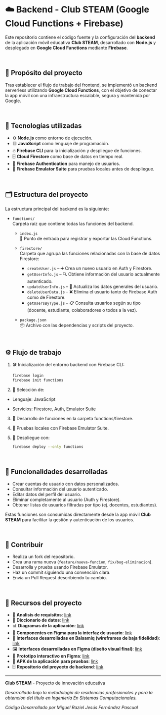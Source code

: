 # ☁️ Backend - Club STEAM (Google Cloud Functions + Firebase)

Este repositorio contiene el código fuente y la configuración del **backend** de la aplicación móvil educativa **Club STEAM**, desarrollado con **Node.js** y desplegado en **Google Cloud Functions** mediante **Firebase**.

</br>


## 🎯 Propósito del proyecto

Tras establecer el flujo de trabajo del frontend, se implementó un backend serverless utilizando **Google Cloud Functions**, con el objetivo de conectar la app móvil con una infraestructura escalable, segura y mantenida por Google.

</br>

## 🔧 Tecnologías utilizadas

- ⚙️ **Node.js** como entorno de ejecución.
- 🟨 **JavaScript** como lenguaje de programación.
- 🔥 **Firebase CLI** para la inicialización y despliegue de funciones.
- 🗄️ **Cloud Firestore** como base de datos en tiempo real.
- 🔐 **Firebase Authentication** para manejo de usuarios.
- 🧪 **Firebase Emulator Suite** para pruebas locales antes de despliegue.

</br>

## 🗂️ Estructura del proyecto

La estructura principal del backend es la siguiente:

- `functions/`  
  Carpeta raíz que contiene todas las funciones del backend.

  - `index.js`  
    📌 Punto de entrada para registrar y exportar las Cloud Functions.

  - `firestore/`  
    Carpeta que agrupa las funciones relacionadas con la base de datos Firestore:
  
    - `createUser.js` – ➕ Crea un nuevo usuario en Auth y Firestore.
    - `getUserInfo.js` – 🔍 Obtiene información del usuario actualmente autenticado.
    - `updateUserInfo.js` – 📝 Actualiza los datos generales del usuario.
    - `deleteUserData.js` – ❌ Elimina el usuario tanto de Firebase Auth como de Firestore.
    - `getUsersByType.js` – 📋 Consulta usuarios según su tipo (docente, estudiante, colaboradores o todos a la vez).

  - `package.json`  
    📦 Archivo con las dependencias y scripts del proyecto.

</br>

## ⚙️ Flujo de trabajo

1. 🛠️ Inicialización del entorno backend con Firebase CLI:
   ```bash
   firebase login
   firebase init functions
   ```
2. 🔧 Selección de:

  - Lenguaje: JavaScript

  - Servicios: Firestore, Auth, Emulator Suite

3. 📡 Desarrollo de funciones en la carpeta functions/firestore.

4. 🧪 Pruebas locales con Firebase Emulator Suite.

5. 🚀 Despliegue con:

   ```bash
   firebase deploy --only functions
   ```

</br>

## 🔐 Funcionalidades desarrolladas

- Crear cuentas de usuario con datos personalizados.
- Consultar información del usuario autenticado.
- Editar datos del perfil del usuario.
- Eliminar completamente al usuario (Auth y Firestore).
- Obtener listas de usuarios filtradas por tipo (ej. docentes, estudiantes).

Estas funciones son consumidas directamente desde la app móvil **Club STEAM** para facilitar la gestión y autenticación de los usuarios.

</br>

## 🤝 Contribuir

- Realiza un fork del repositorio.
- Crea una rama nueva (`feature/nueva-funcion`, `fix/bug-eliminacion`).
- Desarrolla y prueba usando Firebase Emulator.
- Haz un commit siguiendo una convención clara.
- Envía un Pull Request describiendo tu cambio.


</br>

## 📎 Recursos del proyecto
- 📄 **Analisís de requisitos**: [link](https://drive.google.com/file/d/1j382WC3epZ4USOsc5QA20-upYzWMVVdc/view?usp=sharing)
- 📖 **Diccionario de datos**: [link](https://drive.google.com/file/d/1eidcLBA368gnoVNHysQjJCLNVcC97BNY/view?usp=sharing)
- 📊 **Diagramas de la aplicación**: [link](https://drive.google.com/drive/folders/1ODu_-UBkVoS_Fy8dgYrN45kIP9eAJCEM?usp=sharing)
- 🎨 **Componentes en Figma para la interfaz de usuario**: [link](https://drive.google.com/drive/folders/1H1uvHyqtBwZrcE9htaDW-c4WdfDBWPz1?usp=sharing)
- 🧩 **Interfaces desarrolladas en Balsamiq (wireframes de baja fidelidad)**: [link](https://drive.google.com/drive/folders/1Ds8j4xuGCCi5BN2bcHivMM5WK2CrvPpV?usp=sharing)
- 🖼️ **Interfaces desarrolladas en Figma (diseño visual final)**: [link](https://drive.google.com/drive/folders/1Cj01WSLmdL2szF1F1a6LW9sDPvfTeM3F?usp=sharing)
- 🔄 **Prototipo interactivo en Figma**: [link](https://www.figma.com/proto/jCwmiHyeVkdLlvOZtxhu9X/Club-Steam?node-id=33-3872&t=CkpAVjORqycpr3kP-1&starting-point-node-id=33%3A3872)
- 📱 **APK de la aplicación para pruebas**: [link](https://drive.google.com/drive/folders/1V_q7_l3E-voORXtVQDVyLvzuySwarEp7?usp=sharing)
- 🗄️ **Repositorio del proyecto de backend**: [link](https://github.com/RazFernandez/club-steam-backend)

---

**Club STEAM** - Proyecto de innovación educativa

_Desarrollado bajo la metodología de residencias profesionales y pora la obtencion del titulo en Ingenieria En Sistemas Computacionales._

_Código Desarrollado por Miguel Raziel Jesús Fernández Pascual_


